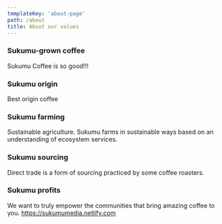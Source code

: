 ```yaml
---
templateKey: 'about-page'
path: /about
title: About our values
---
```

### Sukumu-grown coffee
Sukumu Coffee is so good!!!

### Sukumu origin
Best origin coffee

### Sukumu farming
Sustainable agriculture. Sukumu farms in sustainable ways based on an understanding of ecosystem services.

### Sukumu sourcing
Direct trade is a form of sourcing practiced by some coffee roasters. 

### Sukumu profits
We want to truly empower the communities that bring amazing coffee to you. https://sukumumedia.netlify.com

